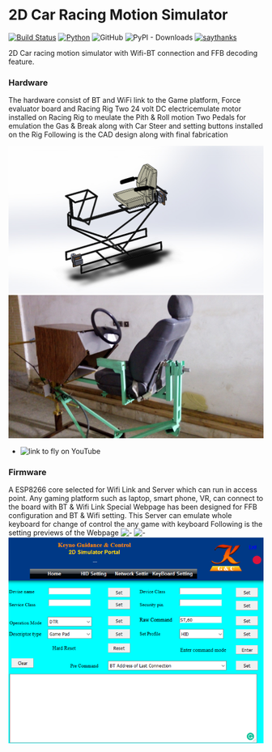 # 2D Car Racing Motion Simulator

[![Build Status](https://travis-ci.com/mkeyno/KeynoRobot.svg?branch=master)](https://travis-ci.com/mkeyno/KeynoRobot)
[![Python](https://img.shields.io/badge/Python-3.6%2B-red.svg)](https://www.python.org/downloads/)
![GitHub](https://img.shields.io/github/license/mkeyno/KeynoRobot.svg) 
![PyPI - Downloads](https://img.shields.io/pypi/dm/KeynoRobot.svg?label=PyPi%20Downloads)
[![saythanks](https://img.shields.io/badge/say-thanks-ff69b4.svg)](https://saythanks.io/to/mmphego)

2D Car racing motion simulator  with Wifi-BT connection and FFB decoding feature. 

### Hardware
The hardware consist of BT and WiFi link to the Game platform, Force evaluator board and Racing Rig
Two 24 volt DC electricemulate motor installed on Racing Rig to meulate the Pith & Roll motion
Two Pedals for emulation the Gas & Break along with Car Steer and setting buttons installed on the Rig
Following is the CAD design along with final fabrication

 ![-](https://github.com/mkeyno/2D-Car-racing-motion-simulator-/blob/master/res/cad.JPG) 
 ![-](https://github.com/mkeyno/2D-Car-racing-motion-simulator-/blob/master/res/build.jpg) 

-   ![link to fly on YouTube](https://www.youtube.com/watch?v=bicupEW7gRw)

### Firmware
A ESP8266 core selected for Wifi Link and Server which can run in  access point. Any gaming platform such as laptop, smart phone, VR, can connect to the board with BT & Wifi Link
Special Webpage has been designed for FFB configuration and BT & Wifi setting. This Server can emulate whole keyboard for change of control the any game with keyboard
Following is the setting previews of the Webpage
![-](https://github.com/mkeyno/2D-Car-racing-motion-simulator-/blob/master/res/main.jpg) 
![-](https://github.com/mkeyno/2D-Car-racing-motion-simulator-/blob/master/res/keyboard.jpg) 
![-](https://github.com/mkeyno/2D-Car-racing-motion-simulator-/blob/master/res/bt.png) 
